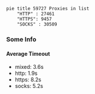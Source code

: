 
```mermaid
pie title 59727 Proxies in list
    "HTTP" : 27461
    "HTTPS": 9457
    "SOCKS" : 30509
```

### Some Info
#### Average Timeout

- mixed: 3.6s
- http: 1.9s
- https: 8.2s
- socks: 5.2s